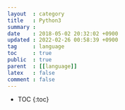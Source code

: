 ```yaml
---
layout  : category
title   : Python3
summary : 
date    : 2018-05-02 20:32:02 +0900
updated : 2022-02-26 00:58:39 +0900
tag     : language
toc     : true
public  : true
parent  : [[language]]
latex   : false
comment : false
---
```

* TOC
{:toc}
